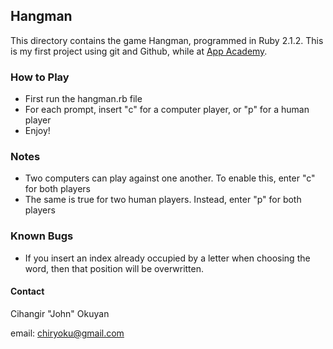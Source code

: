 Hangman
-------------

This directory contains the game Hangman, programmed in Ruby 2.1.2. This is my first project using git and Github, while at [App Academy][appacademy].

### How to Play

  + First run the hangman.rb file
  + For each prompt, insert "c" for a computer player, or "p" for a human player
  + Enjoy!

### Notes

  + Two computers can play against one another. To enable this, enter "c" for both players
  + The same is true for two human players. Instead, enter "p" for both players

### Known Bugs

  + If you insert an index already occupied by a letter when choosing the word, then that position will be overwritten.

#### Contact

Cihangir "John" Okuyan

email: chiryoku@gmail.com

[appacademy]: http://www.appacademy.io/#p-home
